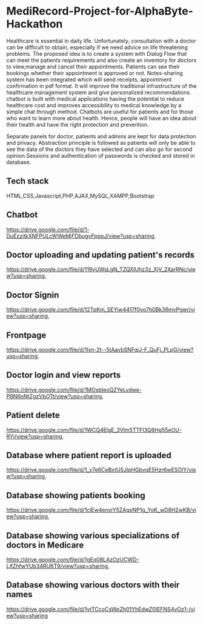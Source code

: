 ﻿# MediRecord-Project-for-AlphaByte-Hackathon
 Healthcare is essential in daily life. Unfortunately, consultation with a doctor can be difficult to obtain, especially if we need advice on life threatening problems. The proposed idea is to create a system with Dialog Flow that can meet the patients requirements and also create an inventory for doctors to view,manage and cancel their appointments. Patients can see their bookings whether their appointment is approved or not. Notes-sharing system has been integrated which will send receipts, appointment confirmation in pdf format. It will improve the traditional infrastructure of the healthcare management system and give personalized recommendations. chatbot is built with medical applications having the potential to reduce healthcare cost and improves accessibility to medical knowledge by a simple chat through method. Chatbots are useful for patients and for those who want to learn more about health. Hence, people will have an idea about their health and have the right protection and prevention.

 Separate panels for doctor, patients and admins are kept for data protection and privacy. Abstraction principle is followed as patients will only be able to see the data of the doctors they have selected and can also go for second opinion.Sessions and authentication of passwords is checked and stored in database.

 ## Tech stack 
 HTML,CSS,Javascript,PHP,AJAX,MySQL,XAMPP,Bootstrap
 
## Chatbot
https://drive.google.com/file/d/1-DuEzzitkXNFPULcWWeMjFDbugvFpppJ/view?usp=sharing, 
## Doctor uploading and updating patient's records
https://drive.google.com/file/d/119vUWsLgN_TZQXIUhz3z_XjV_2XarRNc/view?usp=sharing, 
## Doctor Signin
https://drive.google.com/file/d/12TpKm_SEYiw4417f0yo7h0Bk36myPgwr/view?usp=sharing,
## Frontpage
https://drive.google.com/file/d/1Ixn-2t--5tAavbSNFqiJ-F_QuFj_PLpG/view?usp=sharing, 
## Doctor login and view reports
https://drive.google.com/file/d/1MOsbIeoQZYeLvdwe-PBN6nNtZgzVbOTt/view?usp=sharing, 
## Patient delete
https://drive.google.com/file/d/1WCQ4ElgE_3VIm5TTFI3Q6Hg55eOU-RYj/view?usp=sharing, 
## Database where patient report is uploaded
https://drive.google.com/file/d/1_x7e6CeBxtU5JIpHGbvqE5Hzr6wESOlY/view?usp=sharing,
## Database showing patients booking
https://drive.google.com/file/d/1clEw4enxiY5ZAqxNP1g_YoK_wD8H2wKB/view?usp=sharing, 
## Database showing various specializations of doctors in Medicare
https://drive.google.com/file/d/1gEq08LAzOzUCWD-LjfZhfwYUb34RU6T9/view?usp=sharing,
## Database showing various doctors with their names 
https://drive.google.com/file/d/1ytTCcoCsWpZh01YhEdwZ0IEFNS4vOz1-/view?usp=sharing

 
